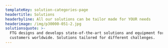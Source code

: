 ```yaml
---
templateKey: solution-categories-page
headertitle: Solutions
headerbyline: All our solutions can be tailor made for YOUR needs
headerimage: /img/p30000-051-2.jpg
solutionsquote: >-
  FTG designs and develops state-of-the-art solutions and equipment for
  customers worldwide. Solutions tailored for different challenges.
---
```


